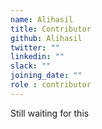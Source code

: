 ```yaml
---
name: Alihasil
title: Contributor
github: Alihasil
twitter: ""
linkedin: ""
slack: ""
joining_date: ""
role : contributor
---
```


Still waiting for this

